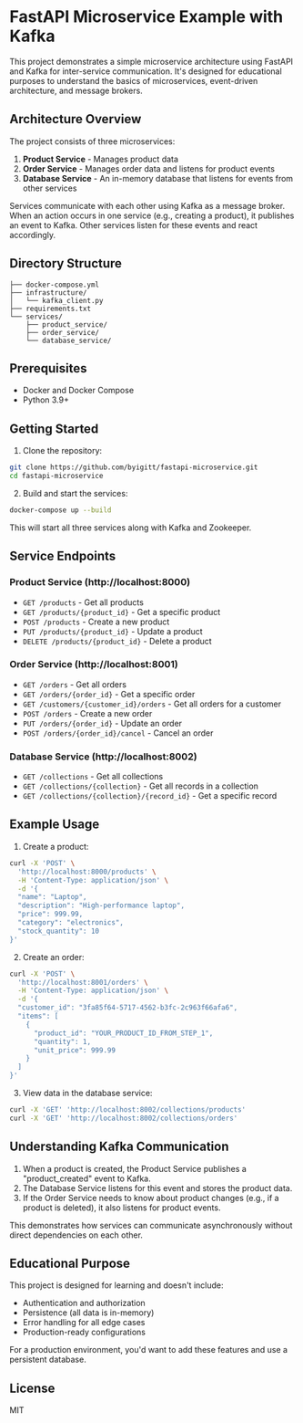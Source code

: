 # FastAPI Microservice Example with Kafka

This project demonstrates a simple microservice architecture using FastAPI and Kafka for inter-service communication. It's designed for educational purposes to understand the basics of microservices, event-driven architecture, and message brokers.

## Architecture Overview

The project consists of three microservices:

1. **Product Service** - Manages product data
2. **Order Service** - Manages order data and listens for product events
3. **Database Service** - An in-memory database that listens for events from other services

Services communicate with each other using Kafka as a message broker. When an action occurs in one service (e.g., creating a product), it publishes an event to Kafka. Other services listen for these events and react accordingly.

## Directory Structure

```
├── docker-compose.yml
├── infrastructure/
│   └── kafka_client.py
├── requirements.txt
└── services/
    ├── product_service/
    ├── order_service/
    └── database_service/
```

## Prerequisites

- Docker and Docker Compose
- Python 3.9+

## Getting Started

1. Clone the repository:

```bash
git clone https://github.com/byigitt/fastapi-microservice.git
cd fastapi-microservice
```

2. Build and start the services:

```bash
docker-compose up --build
```

This will start all three services along with Kafka and Zookeeper.

## Service Endpoints

### Product Service (http://localhost:8000)

- `GET /products` - Get all products
- `GET /products/{product_id}` - Get a specific product
- `POST /products` - Create a new product
- `PUT /products/{product_id}` - Update a product
- `DELETE /products/{product_id}` - Delete a product

### Order Service (http://localhost:8001)

- `GET /orders` - Get all orders
- `GET /orders/{order_id}` - Get a specific order
- `GET /customers/{customer_id}/orders` - Get all orders for a customer
- `POST /orders` - Create a new order
- `PUT /orders/{order_id}` - Update an order
- `POST /orders/{order_id}/cancel` - Cancel an order

### Database Service (http://localhost:8002)

- `GET /collections` - Get all collections
- `GET /collections/{collection}` - Get all records in a collection
- `GET /collections/{collection}/{record_id}` - Get a specific record

## Example Usage

1. Create a product:

```bash
curl -X 'POST' \
  'http://localhost:8000/products' \
  -H 'Content-Type: application/json' \
  -d '{
  "name": "Laptop",
  "description": "High-performance laptop",
  "price": 999.99,
  "category": "electronics",
  "stock_quantity": 10
}'
```

2. Create an order:

```bash
curl -X 'POST' \
  'http://localhost:8001/orders' \
  -H 'Content-Type: application/json' \
  -d '{
  "customer_id": "3fa85f64-5717-4562-b3fc-2c963f66afa6",
  "items": [
    {
      "product_id": "YOUR_PRODUCT_ID_FROM_STEP_1",
      "quantity": 1,
      "unit_price": 999.99
    }
  ]
}'
```

3. View data in the database service:

```bash
curl -X 'GET' 'http://localhost:8002/collections/products'
curl -X 'GET' 'http://localhost:8002/collections/orders'
```

## Understanding Kafka Communication

1. When a product is created, the Product Service publishes a "product_created" event to Kafka.
2. The Database Service listens for this event and stores the product data.
3. If the Order Service needs to know about product changes (e.g., if a product is deleted), it also listens for product events.

This demonstrates how services can communicate asynchronously without direct dependencies on each other.

## Educational Purpose

This project is designed for learning and doesn't include:

- Authentication and authorization
- Persistence (all data is in-memory)
- Error handling for all edge cases
- Production-ready configurations

For a production environment, you'd want to add these features and use a persistent database.

## License

MIT
